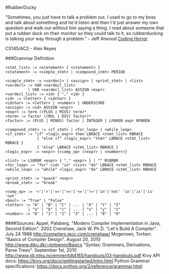 #RubberDucky

"Sometimes, you just have to talk a problem out. I used to go to my boss and talk about something and he'd listen and then I'd just answer my own question and walk out without him saying a thing. I read about someone that put a rubber duck on their monitor so they could talk to it, so rubberducking is talking your way through a problem." - Jeff Atwood
[Coding Horror](https://blog.codinghorror.com/rubber-duck-problem-solving/)

CS145/AC2 - Alex Reyes

###Grammar Definition
```
<stmt_list> := <statement> { <statement> }
<statement> := <simple_stmt> | <compound_stmt> PERIOD

<simple_stmt> := <vardecl> | <assign> | <print_stmt> | <list>
<vardecl> := VAR <vardecl_list>
          | VAR <vardecl_list> ASSIGN <expr>
<vardecl_list> := <id> { "," <id> }
<id> := <letter> { <idchar> }
<idchar> := <letter> | <number> | UNDERSCORE
<assign> := <id> ASSIGN <expr>
<expr> := term ((PLUS | MIUS) term)*
<term> := factor ((MUL | DIV) factor)*
<factor> := (PLUS | MINUS) factor | INTEGER | LPAREN expr RPAREN

<compound_stmt> := <if_stmt> | <for_loop> | <while_loop>
<if_stmt> := "if" <logic_expr> then LBRACE <stmt_list> RBRACE
              { "else if" <logic_expr> "then" LBRACE <stmt_list> RBRACE }
              { "else" LBRACE <stmt_list> RBRACE }
<logic_expr> := <expr> {<comp_op> (<expr> | <number>)}

<list> := LSQRBR <expr> { "," <expr> } | "" RSQRBR
<for_loop> := "for" <id> "in" <list> "do" LBRACE <stmt_list> RBRACE
<while_loop> := "while" <logic_expr> "do" LBRACE <stmt_list> RBRACE

<print_stmt> := "quack" <expr>
<break_stmt> := "break"

<comp_op> := '<'|'>'|'=='|'>='|'<='|'!='|'in'|'not' 'in'|'is'|'is' 'not'
<bool> := "True" | "False"
<letter> := "A" | "B" | "C" | ... | "X" | "Y" | "Z"
          | "a" | "b" | "c" | ... | "x" | "y" | "z"
<number> := "0" | "1" | "2" | "3" | ... | "8" | "9"
```

####Sources:
Appel, Palsberg. "Modern Compiler Implementation in Java, Second Edition". 2002
Crenshaw, Jack W. Ph.D. "Let's Build A Compiler". July 24 1988
http://compilers.iecc.com/crenshaw/
Mogensen, Torben. "Basics of Compiler Design". August 20, 2010
http://www.diku.dk/~torbenm/Basics
"Syntax: Grammars, Derivations, Parse Trees". September 1st, 2010
http://www.idi.ntnu.no/emner/tdt4165/handouts/03-handouts.pdf
Kivy API docs:
https://kivy.org/docs/gettingstarted/intro.html
Python Grammar specifications:
https://docs.python.org/2/reference/grammar.html
